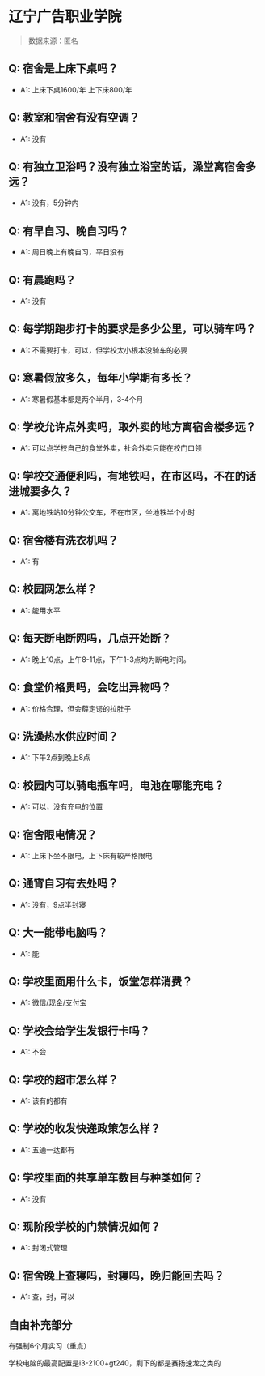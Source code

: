 # 辽宁广告职业学院

> 数据来源：匿名

## Q: 宿舍是上床下桌吗？

- A1: 上床下桌1600/年  上下床800/年

## Q: 教室和宿舍有没有空调？

- A1: 没有

## Q: 有独立卫浴吗？没有独立浴室的话，澡堂离宿舍多远？

- A1: 没有，5分钟内

## Q: 有早自习、晚自习吗？

- A1: 周日晚上有晚自习，平日没有

## Q: 有晨跑吗？

- A1: 没有

## Q: 每学期跑步打卡的要求是多少公里，可以骑车吗？

- A1: 不需要打卡，可以，但学校太小根本没骑车的必要

## Q: 寒暑假放多久，每年小学期有多长？

- A1: 寒暑假基本都是两个半月，3-4个月

## Q: 学校允许点外卖吗，取外卖的地方离宿舍楼多远？

- A1: 可以点学校自己的食堂外卖，社会外卖只能在校门口领

## Q: 学校交通便利吗，有地铁吗，在市区吗，不在的话进城要多久？

- A1: 离地铁站10分钟公交车，不在市区，坐地铁半个小时

## Q: 宿舍楼有洗衣机吗？

- A1: 有

## Q: 校园网怎么样？

- A1: 能用水平

## Q: 每天断电断网吗，几点开始断？

- A1: 晚上10点，上午8-11点，下午1-3点均为断电时间。

## Q: 食堂价格贵吗，会吃出异物吗？

- A1: 价格合理，但会薛定谔的拉肚子

## Q: 洗澡热水供应时间？

- A1: 下午2点到晚上8点

## Q: 校园内可以骑电瓶车吗，电池在哪能充电？

- A1: 可以，没有充电的位置

## Q: 宿舍限电情况？

- A1: 上床下坐不限电，上下床有较严格限电

## Q: 通宵自习有去处吗？

- A1: 没有，9点半封寝

## Q: 大一能带电脑吗？

- A1: 能

## Q: 学校里面用什么卡，饭堂怎样消费？

- A1: 微信/现金/支付宝

## Q: 学校会给学生发银行卡吗？

- A1: 不会

## Q: 学校的超市怎么样？

- A1: 该有的都有

## Q: 学校的收发快递政策怎么样？

- A1: 五通一达都有

## Q: 学校里面的共享单车数目与种类如何？

- A1: 没有

## Q: 现阶段学校的门禁情况如何？

- A1: 封闭式管理

## Q: 宿舍晚上查寝吗，封寝吗，晚归能回去吗？

- A1: 查，封，可以

## 自由补充部分

有强制6个月实习（重点）

学校电脑的最高配置是i3-2100+gt240，剩下的都是赛扬速龙之类的